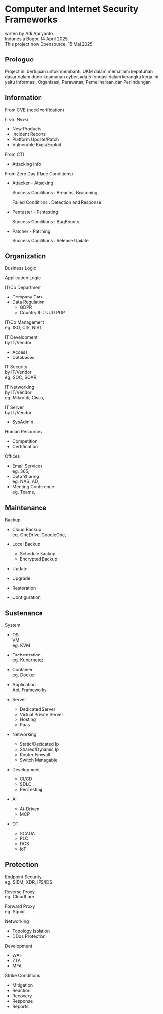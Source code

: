 # Computer and Internet Security Frameworks

writen by Adi Apriyanto<br>
Indonesia Bogor, 14 April 2025<br>
This project now Opensource, 15 Mei 2025

## Prologue

Project ini bertujuan untuk membantu UKM dalam memahami kepatuhan dasar dalam dunia keamanan cyber, ada 5 fondasi dalam kerangka kerja ini yaitu Informasi, Organisasi, Perawatan, Pemeliharaan dan Perlindungan

## Information

From CVE (need verification)

From News
- New Products
- Incident Reports
- Platform Update/Patch
- Vulnerable Bugs/Exploit

From CTI
- Attacking Info

From Zero Day (Race Conditions)

- Attacker - Attacking

  Success Conditions : Breachs, Beaconing,
  
  Failed Conditions : Detection and Response
  
- Pentester - Pentesting

  Success Conditions : BugBounty
  
- Patcher - Patching

  Success Conditions : Release Update

## Organization

Business Logic

Application Logic

IT/Co Department
- Company Data
- Data Regulation
  - GDPR
  - Country ID : UUD PDP
  
IT/Co Management<br>
eg. ISO, CIS, NIST,

IT Development<br>
by IT/Vendor
- Access
- Databases

IT Security<br>
by IT/Vendor<br>
eg. SOC, SOAR,

IT Networking<br>
by IT/Vendor<br>
eg. Mikrotik, Cisco,

IT Server<br>
by IT/Vendor
- SysAdmin
  
Human Resources
- Competition
- Certification

Offices
- Email Services<br>
  eg. 365,
- Data Sharing<br>
  eg. NAS, AD,
- Meeting Conference<br>
  eg. Teams,
  
## Maintenance

Backup
- Cloud Backup<br>
  eg. OneDrive, GoogleOne,

- Local Backup
  - Schedule Backup
  - Encrypted Backup
  
- Update
- Upgrade
- Restoration
- Configuration

## Sustenance

System
- OS<br>
  VM<br>
  eg. KVM
  
- Orchestration<br>
  eg. Kubernetez
  
 - Container<br>
  eg. Docker
  
- Application<br>
  Api, Frameworks
  
- Server
  - Dedicated Server
  - Virtual Private Server
  - Hosting
  - Paas
  
- Networking
  - Static/Dedicated Ip
  - Shared/Dynamic Ip
  - Router Firewall
  - Switch Managable

- Development
  - CI/CD
  - SDLC
  - PenTesting

- Ai
  - Ai-Driven  
  - MCP

- OT
  - SCADA
  - PLC
  - DCS
  - IoT

## Protection

Endpoint Security<br>
eg. SIEM, XDR, IPS/IDS

Reverse Proxy<br>
eg. Cloudflare

Forward Proxy<br>
eg. Squid

Networking
- Topology Isolation
- DDos Protection

Development
- WAF
- ZTA
- MFA

Strike Conditions
- Mitigation
- Reaction
- Recovery
- Response
- Reports
